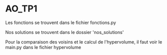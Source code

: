 # AO_TP1

Les fonctions se trouvent dans le fichier fonctions.py

Nos solutions se trouvent dans le dossier 'nos_solutions'

Pour la comparaison des voisins et le calcul de l'hypervolume, il faut voir le main.py dans le fichier hypervolume 
